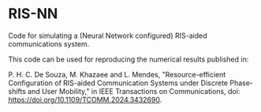 # RIS-NN
Code for simulating a (Neural Network configured) RIS-aided communications system.

This code can be used for reproducing the numerical results published in:

P. H. C. De Souza, M. Khazaee and L. Mendes, "Resource-efficient Configuration of RIS-aided Communication Systems under Discrete Phase-shifts and User Mobility," in IEEE Transactions on Communications, doi: https://doi.org/10.1109/TCOMM.2024.3432690.
